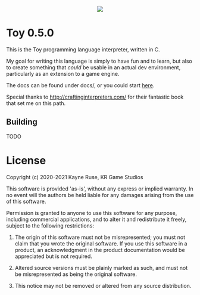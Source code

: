<p align="center">
  <image src="docs/img/toylogo.png" />
</p>

# Toy 0.5.0

This is the Toy programming language interpreter, written in C.

My goal for writing this language is simply to have fun and to learn, but also to create something that *could* be usable in an actual dev environment, particularly as an extension to a game engine.

The docs can be found under docs/, or you could start [here](docs/toy-0.5.0.md).

Special thanks to http://craftinginterpreters.com/ for their fantastic book that set me on this path.

## Building

TODO

# License

Copyright (c) 2020-2021 Kayne Ruse, KR Game Studios

This software is provided 'as-is', without any express or implied warranty. In no event will the authors be held liable for any damages arising from the use of this software.

Permission is granted to anyone to use this software for any purpose, including commercial applications, and to alter it and redistribute it freely, subject to the following restrictions:

1. The origin of this software must not be misrepresented; you must not claim that you wrote the original software. If you use this software in a product, an acknowledgment in the product documentation would be appreciated but is not required.

2. Altered source versions must be plainly marked as such, and must not be misrepresented as being the original software.

3. This notice may not be removed or altered from any source distribution.
